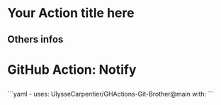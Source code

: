 # Your Action title here

## Others infos

<!-- start branding -->
<!-- end branding -->
<!-- start title -->

# GitHub Action: Notify

<!-- end title -->
<!-- start badges -->

## <!-- end badges -->

</div>
<!-- start description -->
<!-- end description -->
<!-- start contents -->
<!-- end contents -->
<!-- start usage -->
```yaml
- uses: UlysseCarpentier/GHActions-Git-Brother@main
  with:
```

<!-- end usage -->
<!-- start inputs -->
<!-- end inputs -->
<!-- start outputs -->
<!-- end outputs -->
<!-- start [.github/ghadocs/examples/] -->
<!-- end [.github/ghadocs/examples/] -->
